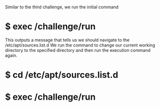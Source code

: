 Similar to the third challenge, we run the initial command

# $ exec /challenge/run
This outputs a message that tells us we should navigate to the /etc/apt/sources.list.d We run the command to change our current working directory to the specified directory and then run the execution command again.

# $ cd /etc/apt/sources.list.d
#  $ exec /challenge/run
